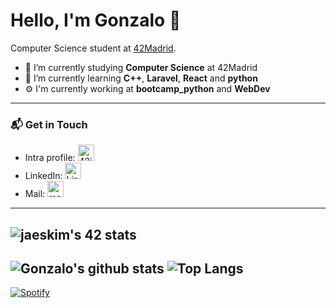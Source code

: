# Hello, I'm Gonzalo 👋

Computer Science student at [42Madrid](https://www.42.fr/42-network/).

- 🔭 I’m currently studying **Computer Science** at 42Madrid
- 🌱 I’m currently learning **C++**, **Laravel**, **React** and **python**
- ⚙️ I'm currently working at **bootcamp_python** and **WebDev**
---
### 📬 Get in Touch

- Intra profile: [<img alt="42intra" width="26px" src="https://simpleicons.org/icons/42.svg" />](https://profile.intra.42.fr/users/gsanchez)
- LinkedIn: [<img alt="LinkedIn" width="26px" src="https://simpleicons.org/icons/linkedin.svg" style />](https://www.linkedin.com/in/gsanchezsilva/)
- Mail: <a href="mailto:gonzalo.sanchezsilva@gmail.com"><img alt="mail" width="26px" src="https://simpleicons.org/icons/gmail.svg" /></a>
---
![jaeskim's 42 stats](https://badge42.herokuapp.com/api/stats/gsanchez)
---
![Gonzalo's github stats](https://github-readme-stats.vercel.app/api?username=GonzSanch&show_icons=true&count_private=true)
![Top Langs](https://github-readme-stats.vercel.app/api/top-langs/?username=GonzSanch&layout=compact)
---
[![Spotify](https://novatorem-flame-seven.vercel.app/api/spotify)](https://open.spotify.com/user/gonzc8)
